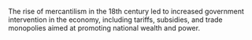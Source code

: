 The rise of mercantilism in the 18th century led to increased government intervention in the economy, including tariffs, subsidies, and trade monopolies aimed at promoting national wealth and power.
